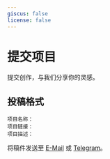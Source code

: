 ```yaml
---
giscus: false
license: false
---
```


# 提交项目

提交创作，与我们分享你的灵感。

## 投稿格式

```
项目名称：
项目链接：
项目描述：
```

将稿件发送至 [E-Mail](mailto:xsznorg@gmail.com) 或 [Telegram](https://t.me/xsznChatBot)。